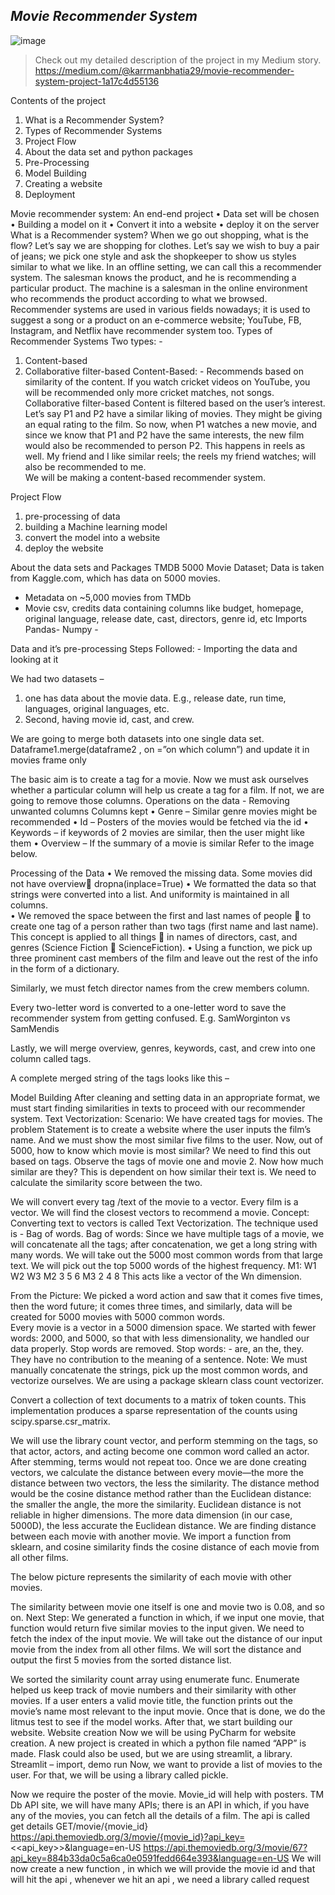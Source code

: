 ## _Movie Recommender System_

![image](https://user-images.githubusercontent.com/77549255/230737635-1cc110b7-dbae-47f7-9821-b2cacf0d0aa5.png)

> Check out my detailed description of the project in my Medium story. 
> https://medium.com/@karrmanbhatia29/movie-recommender-system-project-1a17c4d55136


Contents of the project
1.	What is a Recommender System?
2.	Types of Recommender Systems
3.	Project Flow
4. 	About the data set and python packages 
5. 	Pre-Processing
6. 	Model Building 
7.	Creating a website 
8. 	Deployment

Movie recommender system: An end-end project 
•	Data set will be chosen
•	Building a model on it
•	Convert it into a website
•	deploy it on the server
What is a Recommender system?
When we go out shopping, what is the flow? Let’s say we are shopping for clothes. Let’s say we wish to buy a pair of jeans; we pick one style and ask the shopkeeper to show us styles similar to what we like. In an offline setting, we can call this a recommender system. The salesman knows the product, and he is recommending a particular product. The machine is a salesman in the online environment who recommends the product according to what we browsed.
Recommender systems are used in various fields nowadays; it is used to suggest a song or a product on an e-commerce website; YouTube, FB, Instagram, and Netflix have recommender system too. 
Types of Recommender Systems
Two types: - 
1.	Content-based
2.	Collaborative filter-based
Content-Based: -
Recommends based on similarity of the content. If you watch cricket videos on YouTube, you will be recommended only more cricket matches, not songs.  
Collaborative filter-based
Content is filtered based on the user’s interest. Let’s say P1 and P2 have a similar liking of movies. They might be giving an equal rating to the film. So now, when P1 watches a new movie, and since we know that P1 and P2 have the same interests, the new film would also be recommended to person P2. This happens in reels as well. My friend and I like similar reels; the reels my friend watches; will also be recommended to me.  
We will be making a content-based recommender system.

Project Flow
1.	pre-processing of data
2.	building a Machine learning model
3.	convert the model into a website 
4.	deploy the website

 
About the data sets and Packages
TMDB 5000 Movie Dataset; Data is taken from Kaggle.com, which has data on 5000 movies. 
-	Metadata on ~5,000 movies from TMDb
-	Movie csv, credits data containing columns like budget, homepage, original language, release date, cast, directors, genre id, etc
Imports
Pandas-
Numpy - 

Data and it’s pre-processing
Steps Followed: - 
Importing the data and looking at it
 
 
We had two datasets – 
1.	one has data about the movie data. E.g., release date, run time, languages, original languages, etc. 
2.	Second, having movie id, cast, and crew. 
 
We are going to merge both datasets into one single data set.
Dataframe1.merge(dataframe2 , on =”on which column”) and update it in movies frame only
 
The basic aim is to create a tag for a movie. Now we must ask ourselves whether a particular column will help us create a tag for a film. If not, we are going to remove those columns.
Operations on the data - Removing unwanted columns 
Columns kept 
•	Genre – Similar genre movies might be recommended
•	Id – Posters of the movies would be fetched via the id
•	Keywords – if keywords of 2 movies are similar, then the user might like them
•	Overview – If the summary of a movie is similar 
Refer to the image below.
 
Processing of the Data
•	We removed the missing data. Some movies did not have overview dropna(inplace=True)
•	We formatted the data so that strings were converted into a list. And uniformity is maintained in all columns.  
•	We removed the space between the first and last names of people  to create one tag of a person rather than two tags (first name and last name). This concept is applied to all things   in names of directors, cast, and genres (Science Fiction  ScienceFiction). 
•	Using a function, we pick up three prominent cast members of the film and leave out the rest of the info in the form of a dictionary. 
 
Similarly, we must fetch director names from the crew members column.
 
Every two-letter word is converted to a one-letter word to save the recommender system from getting confused. E.g. SamWorginton vs SamMendis 
 
Lastly, we will merge overview, genres, keywords, cast, and crew into one column called tags.
 
A complete merged string of the tags looks like this – 
 
Model Building 
After cleaning and setting data in an appropriate format, we must start finding similarities in texts to proceed with our recommender system. 
Text Vectorization: 
Scenario:
We have created tags for movies. The problem Statement is to create a website where the user inputs the film’s name.  And we must show the most similar five films to the user. 
Now, out of 5000, how to know which movie is most similar? We need to find this out based on tags.
Observe the tags of movie one and movie 2. Now how much similar are they? This is dependent on how similar their text is. We need to calculate the similarity score between the two. 
 
We will convert every tag /text of the movie to a vector. Every film is a vector. We will find the closest vectors to recommend a movie.
Concept:
Converting text to vectors is called Text Vectorization.
The technique used is - Bag of words.
Bag of words: Since we have multiple tags of a movie, we will concatenate all the tags; after concatenation, we get a long string with many words. We will take out the 5000 most common words from that large text. 
We will pick out the top 5000 words of the highest frequency.
M1:	W1	W2	W3
M2	3	5	6
M3	2	4	8
This acts like a vector of the Wn dimension. 
 
From the Picture: We picked a word action and saw that it comes five times, then the word future; it comes three times, and similarly, data will be created for 5000 movies with 5000 common words.  
Every movie is a vector in a 5000 dimension space.
We started with fewer words: 2000, and 5000, so that with less dimensionality, we handled our data properly. 
Stop words are removed.  Stop words: - are, an the, they. They have no contribution to the meaning of a sentence.
Note: We must manually concatenate the strings, pick up the most common words, and vectorize ourselves. We are using a package sklearn class count vectorizer.

Convert a collection of text documents to a matrix of token counts. This implementation produces a sparse representation of the counts using scipy.sparse.csr_matrix.
 
We will use the library count vector, and perform stemming on the tags, so that actor, actors, and acting become one common word called an actor. After stemming, terms would not repeat too. 
Once we are done creating vectors, we calculate the distance between every movie—the more the distance between two vectors, the less the similarity. 
The distance method would be the cosine distance method rather than the Euclidean distance: the smaller the angle, the more the similarity. Euclidean distance is not reliable in higher dimensions. The more data dimension (in our case, 5000D), the less accurate the Euclidean distance. 
We are finding distance between each movie with another movie. We import a function from sklearn, and cosine similarity finds the cosine distance of each movie from all other films.
 

The below picture represents the similarity of each movie with other movies.
 
The similarity between movie one itself is one and movie two is 0.08, and so on. 
Next Step: We generated a function in which, if we input one movie, that function would return five similar movies to the input given. 
We need to fetch the index of the input movie. We will take out the distance of our input movie from the index from all other films. We will sort the distance and output the first 5 movies from the sorted distance list. 
 
We sorted the similarity count array using enumerate func. Enumerate helped us keep track of movie numbers and their similarity with other movies. 
If a user enters a valid movie title, the function prints out the movie’s name most relevant to the input movie. 
Once that is done, we do the litmus test to see if the model works. After that, we start building our website.
Website creation 
Now we will be using PyCharm for website creation.
A new project is created in which a python file named “APP” is made. 
Flask could also be used, but we are using streamlit, a library.  
Streamlit – import, demo run
Now, we want to provide a list of movies to the user. For that, we will be using a library called pickle. 
 
 

Now we require the poster of the movie. Movie_id will help with posters.
TM Db API site, we will have many APIs; there is an API in which, if you have any of the movies, you can fetch all the details of a film. 
The api is called get details GET/movie/{movie_id}
https://api.themoviedb.org/3/movie/{movie_id}?api_key=<<api_key>>&language=en-US
https://api.themoviedb.org/3/movie/67?api_key=884b33da0c5a6ca0e0591fedd664e393&language=en-US
We will now create a new function , in which we will provide the movie id and that will hit the api , whenever we hit an api , we need a library called request 




